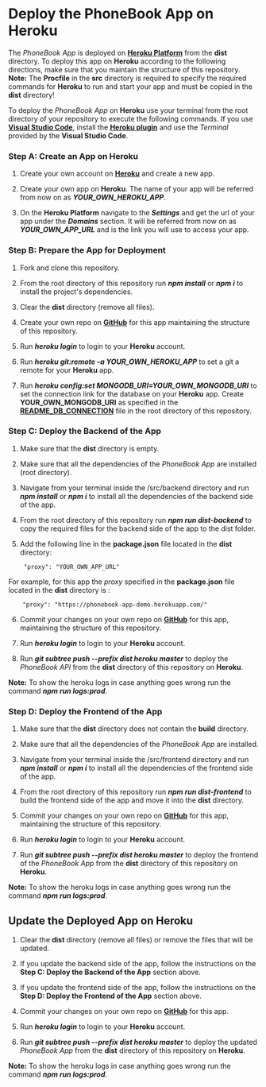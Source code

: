 # Deploy the PhoneBook App on Heroku

The *PhoneBook App* is deployed on [**Heroku Platform**](https://www.heroku.com/platform) from the **dist** directory. To deploy this app on **Heroku** according to the following directions, make sure that you maintain the structure of this repository.<br/>
**Note:** The **Procfile** in the **src** directory is required to specify the required commands for **Heroku**  to run and start your app and must be copied in the **dist** directory!

To deploy the *PhoneBook App* on **Heroku** use your terminal from the root directory of your repository to execute the following commands. If you use [**Visual Studio Code**](https://code.visualstudio.com/), install the [**Heroku plugin**](https://marketplace.visualstudio.com/items?itemName=ivangabriele.vscode-heroku) and use the *Terminal* provided by the **Visual Studio Code**.


### Step A: Create an App on Heroku

1. Create your own account on [**Heroku**](https://www.heroku.com/platform) and create a new app.

2. Create your own app on **Heroku**. The name of your app will be referred from now on as ***YOUR_OWN_HEROKU_APP***.

3. On the **Heroku Platform** navigate to the ***Settings*** and get the url of your app under the ***Domains*** section. It will be referred from now on as ***YOUR_OWN_APP_URL*** and is the link you will use to access your app.


### Step B: Prepare the App for Deployment

1. Fork and clone this repository.

2. From the root directory of this repository run ***npm install*** or ***npm i*** to install the project's dependencies.

3. Clear the **dist** directory (remove all files). 

4. Create your own repo on [**GitHub**](https://github.com/) for this app maintaining the structure of this repository.

5. Run ***heroku login*** to login to your **Heroku** account.

6. Run ***heroku git:remote -a YOUR_OWN_HEROKU_APP*** to set a git a remote for your **Heroku** app.

7. Run ***heroku config:set MONGODB_URI=YOUR_OWN_MONGODB_URI*** to set the connection link for the database on your **Heroku** app. Create **YOUR_OWN_MONGODB_URI** as specified in the [**README_DB_CONNECTION**](https://github.com/katerina-tziala/phonebook_app/blob/master/README_DB_CONNECTION.md) file in the root directory of this repository.


### Step C: Deploy the Backend of the App

1. Make sure that the **dist** directory is empty. 

2. Make sure that all the dependencies of the *PhoneBook App* are installed (root directory).

3. Navigate from your terminal inside the /src/backend directory and run ***npm install*** or ***npm i*** to install all the dependencies of the backend side of the app.

3. From the root directory of this repository run ***npm run dist-backend*** to copy the required files for the backend side of the app to the dist folder.

4. Add the following line in the **package.json** file located in the **dist** directory:

        "proxy": "YOUR_OWN_APP_URL"

For example, for this app the *proxy* specified in the **package.json** file located in the **dist** directory is :

        "proxy": "https://phonebook-app-demo.herokuapp.com/"

6. Commit your changes on your own repo on [**GitHub**](https://github.com/) for this app,  maintaining the structure of this repository.

7. Run ***heroku login*** to login to your **Heroku** account.

8. Run ***git subtree push --prefix dist heroku master*** to deploy the *PhoneBook API* from the **dist** directory of this repository on **Heroku**.

**Note:** To show the heroku logs in case anything goes wrong run the command ***npm run logs:prod***.


### Step D: Deploy the Frontend of the App

1. Make sure that the **dist** directory does not contain the **build**  directory. 

2. Make sure that all the dependencies of the *PhoneBook App* are installed.

3. Navigate from your terminal inside the /src/frontend directory and run ***npm install*** or ***npm i*** to install all the dependencies of the frontend side of the app.

3. From the root directory of this repository run ***npm run dist-frontend*** to build the frontend side of the app and move it into the **dist** directory.

4. Commit your changes on your own repo on [**GitHub**](https://github.com/) for this app, maintaining the structure of this repository.

7. Run ***heroku login*** to login to your **Heroku** account.

8. Run ***git subtree push --prefix dist heroku master*** to deploy the frontend of the *PhoneBook App* from the **dist** directory of this repository on **Heroku**.

**Note:** To show the heroku logs in case anything goes wrong run the command ***npm run logs:prod***.


## Update the Deployed App on Heroku

1. Clear the **dist** directory (remove all files) or remove the files that will be updated. 

2. If you update the backend side of the app, follow the instructions on the **Step C: Deploy the Backend of the App** section above.

3. If you update the frontend side of the app, follow the instructions on the **Step D: Deploy the Frontend of the App** section above.

4. Commit your changes on your own repo on [**GitHub**](https://github.com/) for this app.

5. Run ***heroku login*** to login to your **Heroku** account.

6. Run ***git subtree push --prefix dist heroku master*** to deploy the updated *PhoneBook App* from the **dist** directory of this repository on **Heroku**.

**Note:** To show the heroku logs in case anything goes wrong run the command ***npm run logs:prod***.
